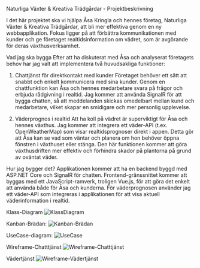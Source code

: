 Naturliga Växter & Kreativa Trädgårdar - Projektbeskrivning


I det här projektet ska vi hjälpa Åsa Kringla och hennes företag, Naturliga Växter & Kreativa Trädgårdar, att bli mer effektiva genom en ny webbapplikation. Fokus ligger på att förbättra kommunikationen med kunder och ge företaget realtidsinformation om vädret, som är avgörande för deras växthusverksamhet.

Vad jag ska bygga
Efter att ha diskuterat med Åsa och analyserat företagets behov har jag valt att implementera två huvudsakliga funktioner:

1. Chattjänst för direktkontakt med kunder
Företaget behöver ett sätt att snabbt och enkelt kommunicera med sina kunder. Genom en chattfunktion kan Åsa och hennes medarbetare svara på frågor och erbjuda rådgivning i realtid. Jag kommer att använda SignalR för att bygga chatten, så att meddelanden skickas omedelbart mellan kund och medarbetare, vilket skapar en smidigare och mer personlig upplevelse.

2. Väderprognos i realtid
Att ha koll på vädret är superviktigt för Åsa och hennes växthus. Jag kommer att integrera ett väder-API (t.ex. OpenWeatherMap) som visar realtidsprognoser direkt i appen. Detta gör att Åsa kan se vad som väntar och planera om hon behöver öppna fönstren i växthuset eller stänga. Den här funktionen kommer att göra växthusdriften mer effektiv och förhindra skador på plantorna på grund av oväntat väder.

Hur jag bygger det?
Applikationen kommer att ha en backend byggd med ASP.NET Core och SignalR för chatten. Frontend-gränssnittet kommer att byggas med ett JavaScript-ramverk, troligen Vue.js, för att göra det enkelt att använda både för Åsa och kunderna. För väderprognosen använder jag ett väder-API som integreras i applikationen för att visa aktuell väderinformation i realtid.

Klass-Diagram
![KlassDiagram](https://github.com/user-attachments/assets/160c6c74-f503-480d-8206-f1578958d2fb)

Kanban-Brädan:
![Kanban-Brädan](https://github.com/user-attachments/assets/e3bf4f5b-65ed-4737-954f-440462418001)


UseCase-diagram:
![UseCase](https://github.com/user-attachments/assets/ef2e3899-3595-45e5-8ae4-b2722286a1da)

Wireframe-Chatttjänst
![Wireframe-Chatttjänst](https://github.com/user-attachments/assets/c1437f49-8f8e-4e8b-abf2-6057cc4154cd)

Vädertjänst
![Wireframe-Vädertjänst](https://github.com/user-attachments/assets/8d5c55ef-37b8-468a-9a5c-2d1134aaa03c)
